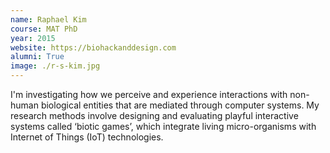 ```yaml
---
name: Raphael Kim
course: MAT PhD
year: 2015
website: https://biohackanddesign.com
alumni: True
image: ./r-s-kim.jpg
---
```

I'm investigating how we perceive and experience interactions with non-human biological entities that are mediated through computer systems. My research methods involve designing and evaluating playful interactive systems called ‘biotic games’, which integrate living micro-organisms with Internet of Things (IoT) technologies.